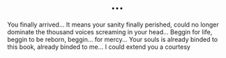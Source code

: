 <center>

# ...
</center>

You finally arrived... It means your sanity finally perished, could no longer dominate the thousand voices screaming in your head... Beggin for life, beggin to be reborn, beggin... for mercy... Your souls is already binded to this book, already binded to me... I could extend you a courtesy


